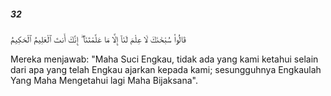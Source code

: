 ##### 32

<span class="ayah">قَالُوا۟ سُبْحَٰنَكَ لَا عِلْمَ لَنَآ إِلَّا مَا عَلَّمْتَنَآ ۖ إِنَّكَ أَنتَ ٱلْعَلِيمُ ٱلْحَكِيمُ</span>

<span class="ayah_translation">Mereka menjawab: "Maha Suci Engkau, tidak ada yang kami ketahui selain dari apa yang telah Engkau ajarkan kepada kami; sesungguhnya Engkaulah Yang Maha Mengetahui lagi Maha Bijaksana".</span>
